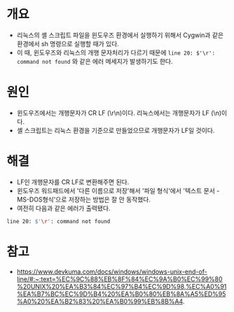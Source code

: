 

# 개요
- 리눅스의 셸 스크립트 파일을 윈도우즈 환경에서 실행하기 위해서 Cygwin과 같은 환경에서 sh 명령으로 실행할 때가 있다. 
- 이 때, 윈도우즈와 리눅스의 개행 문자처리가 다르기 때문에 `line 20: $'\r': command not found` 와 같은 에러 메세지가 발생하기도 한다. 

# 원인
- 윈도우즈에서는 개행문자가 CR LF (\r\n)이다. 리눅스에서는 개행문자가 LF (\n)이다. 
- 셸 스크립트는 리눅스 환경을 기준으로 만들었으므로 개행문자가 LF일 것이다. 

# 해결 
- LF인 개행문자를 CR LF로 변환해주면 된다. 
- 윈도우즈 워드패드에서 '다른 이름으로 저장'해서 '파일 형식'에서 '텍스트 문서 - MS-DOS형식'으로 저장하는 방법은 잘 안 동작했다. 
- 여전히 다음과 같은 에러가 출력됐다. 

```sh
line 20: $'\r': command not found
```


# 참고
- https://www.devkuma.com/docs/windows/windows-unix-end-of-line/#:~:text=%EC%9C%88%EB%8F%84%EC%9A%B0%EC%99%80%20UNIX%20%EA%B3%84%EC%97%B4%EC%9D%98,%EC%A0%91%EA%B7%BC%EC%9D%B4%20%EA%B0%80%EB%8A%A5%ED%95%A0%20%EA%B2%83%20%EA%B0%99%EB%8B%A4.